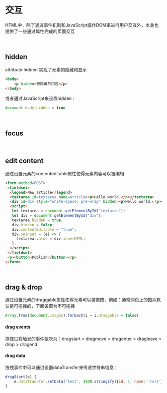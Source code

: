 # 交互
HTML中，除了通过事件机制和JavaScript操作DOM来进行用户交互外，本身也提供了一些通过属性完成的页面交互

<br/>

## hidden
attribute hidden 实现了元素的隐藏和显示
```html
<body>
    <p hidden>被隐藏的内容</p>
</body>
```
或者通过JavaScript来设置hidden：
```js
document.body.hidden = true
```

<br/>

## focus

<br/>

## edit content
通过设置元素的contenteditable属性使得元素内容可以被编辑
```html
<form method=POST>
 <fieldset>
  <legend>New article</legend>
  <textarea id=textarea name=article><p>Hello world.</p></textarea>
  <div id=div style="white-space: pre-wrap" hidden><p>Hello world.</p></div>
  <script>
   let textarea = document.getElementById("textarea");
   let div = document.getElementById("div");
   textarea.hidden = true;
   div.hidden = false;
   div.contentEditable = "true";
   div.oninput = (e) => {
     textarea.value = div.innerHTML;
   };
  </script>
 </fieldset>
 <p><button>Publish</button></p>
</form>
```

<br/>

## drag & drop
通过设置元素的draggable属性使得元素可以被拖拽，例如：通常网页上的图片默认是可拖拽的，下面设置为不可拖拽
```js
Array.from(document.images).forEach(i = i.draggable = false)
```

#### drag events
拖拽过程触发的事件依次为：dragstart > dragmove > dragenter > dragleave > drop > dragend

#### drag data
拖拽事件中可以通过设置dataTransfer来传递字符串信息：
```js
dragStart(e) {
    e.dataTransfer.setData('test', JSON.stringify({id: 1, name: 'test'}))
}
```
